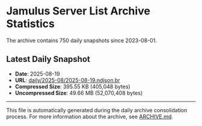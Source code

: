 # Jamulus Server List Archive Statistics

The archive contains 750 daily snapshots since 2023-08-01.

## Latest Daily Snapshot

- **Date**: 2025-08-19
- **URL**: [daily/2025-08/2025-08-19.ndjson.br](https://jamulus-archive.ap-south-1.linodeobjects.com/main/daily/2025-08/2025-08-19.ndjson.br)
- **Compressed Size**: 395.55 KB (405,048 bytes)
- **Uncompressed Size**: 49.66 MB (52,070,408 bytes)

---

This file is automatically generated during the daily archive consolidation process.
For more information about the archive, see [ARCHIVE.md](ARCHIVE.md).
